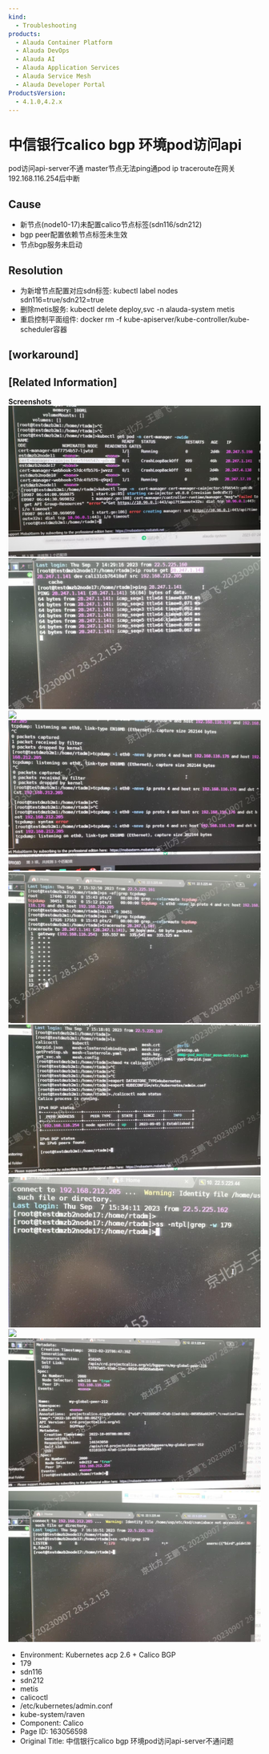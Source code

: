 ```yaml
---
kind:
  - Troubleshooting
products:
  - Alauda Container Platform
  - Alauda DevOps
  - Alauda AI
  - Alauda Application Services
  - Alauda Service Mesh
  - Alauda Developer Portal
ProductsVersion:
  - 4.1.0,4.2.x
---
```

<!-- A type of document that involves encountering a fault, diagnosing it, performing root cause analysis, and providing solutions. -->

# 中信银行calico bgp 环境pod访问api

pod访问api-server不通 master节点无法ping通pod ip traceroute在网关192.168.116.254后中断

## Cause
- 新节点(node10-17)未配置calico节点标签(sdn116/sdn212)
- bgp peer配置依赖节点标签未生效
- 节点bgp服务未启动

## Resolution
- 为新增节点配置对应sdn标签: kubectl label nodes <node> sdn116=true/sdn212=true
- 删除metis服务: kubectl delete deploy,svc -n alauda-system metis
- 重启控制平面组件: docker rm -f kube-apiserver/kube-controller/kube-scheduler容器

## [workaround]

## [Related Information]
**Screenshots**
![](assets/zhong-xin-yin-xing-calico-bgp-huan-jing-podfang-wen-api-serverbu-tong-wen-ti/image-2023-9-8_11-2-23.png)
![](assets/zhong-xin-yin-xing-calico-bgp-huan-jing-podfang-wen-api-serverbu-tong-wen-ti/image-2023-9-8_11-8-3.png)
![](assets/zhong-xin-yin-xing-calico-bgp-huan-jing-podfang-wen-api-serverbu-tong-wen-ti/image-2023-9-8_11-9-19.png)
![](assets/zhong-xin-yin-xing-calico-bgp-huan-jing-podfang-wen-api-serverbu-tong-wen-ti/image-2023-9-8_11-12-20.png)
![](assets/zhong-xin-yin-xing-calico-bgp-huan-jing-podfang-wen-api-serverbu-tong-wen-ti/image-2023-9-8_11-14-55.png)
![](assets/zhong-xin-yin-xing-calico-bgp-huan-jing-podfang-wen-api-serverbu-tong-wen-ti/image-2023-9-8_11-17-1.png)
![](assets/zhong-xin-yin-xing-calico-bgp-huan-jing-podfang-wen-api-serverbu-tong-wen-ti/image-2023-9-8_12-58-40.png)
![](assets/zhong-xin-yin-xing-calico-bgp-huan-jing-podfang-wen-api-serverbu-tong-wen-ti/image-2023-9-8_13-2-7.png)
![](assets/zhong-xin-yin-xing-calico-bgp-huan-jing-podfang-wen-api-serverbu-tong-wen-ti/image-2023-9-8_13-1-28.png)
![](assets/zhong-xin-yin-xing-calico-bgp-huan-jing-podfang-wen-api-serverbu-tong-wen-ti/image-2023-9-8_13-8-32.png)
- Environment: Kubernetes acp 2.6 + Calico BGP
- 179
- sdn116
- sdn212
- metis
- calicoctl
- /etc/kubernetes/admin.conf
- kube-system/raven
- Component: Calico
- Page ID: 163056598
- Original Title: 中信银行calico bgp 环境pod访问api-server不通问题
